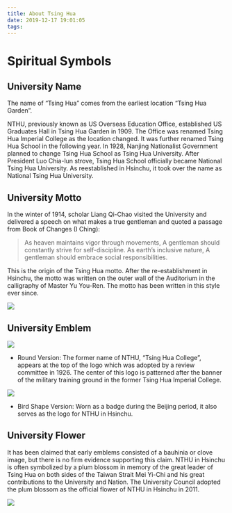```yaml
---
title: About Tsing Hua
date: 2019-12-17 19:01:05
tags:
---
```


# Spiritual Symbols

## University Name

The name of “Tsing Hua” comes from the earliest location “Tsing Hua Garden”.

NTHU, previously known as US Overseas Education Office, established US Graduates Hall in Tsing Hua Garden in 1909. The Office was renamed Tsing Hua Imperial College as the location changed. It was further renamed Tsing Hua School in the following year. In 1928, Nanjing Nationalist Government planned to change Tsing Hua School as Tsing Hua University. After President Luo Chia-lun strove, Tsing Hua School officially became National Tsing Hua University. As reestablished in Hsinchu, it took over the name as National Tsing Hua University.

## University Motto 


In the winter of 1914, scholar Liang Qi-Chao visited the University and delivered a speech on what makes a true gentleman and quoted a passage from Book of Changes (I Ching):

> As heaven maintains vigor through movements,
> A gentleman should constantly strive for self-discipline.
> As earth’s inclusive nature,
> A gentleman should embrace social responsibilities.

This is the origin of the Tsing Hua motto. After the re-establishment in Hsinchu, the motto was written on the outer wall of the Auditorium in the calligraphy of Master Yu You-Ren. The motto has been written in this style ever since.

![](https://i.imgur.com/ECVz1o6.jpg)

## University Emblem

![](https://i.imgur.com/gF0NN2V.jpg)
* Round Version: The former name of NTHU, “Tsing Hua College”, appears at the top of the logo which was adopted by a review committee in 1926. The center of this logo is patterned after the banner of the military training ground in the former Tsing Hua Imperial College.

![](https://i.imgur.com/hd84EgX.jpg)
* Bird Shape Version: Worn as a badge during the Beijing period, it also serves as the logo for NTHU in Hsinchu.

## University Flower

It has been claimed that early emblems consisted of a bauhinia or clove image, but there is no firm evidence supporting this claim. NTHU in Hsinchu is often symbolized by a plum blossom in memory of the great leader of Tsing Hua on both sides of the Taiwan Strait Mei Yi-Chi and his great contributions to the University and Nation. The University Council adopted the plum blossom as the official flower of NTHU in Hsinchu in 2011.

![](https://i.imgur.com/ydP7gas.jpg)

